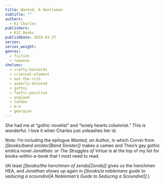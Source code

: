 ```yaml
---
title: Wanted, A Gentleman
subtitle: ""
authors:
  - KJ Charles
publishers:
  - KJC Books
publishDate: 2018-03-27
series: 
series_weight: 
genres:
  - fiction
  - romance
shelves:
  - crafty-bastards
  - criminal-element
  - eat-the-rich
  - queerly-beloved
  - gothic
  - fanfic-positive
  - england
  - london
  - m-m
  - georgian
---
```

She had me at “gothic novelist” and “lonely hearts columnist.” This is wonderful. I love it when Charles just unleashes her id.

Note: I’m including the epilogue *Wanted, an Author*, in which Corvin from *[[books/band sinister|Band Sinister]]* makes a cameo and Theo’s gay gothic erotica novel *Jonathan: or The Struggles of Virtue* is at the top of my list for books-within-a-book that I most need to read.

(At least *[[books/the henchmen of zenda|Zenda]]* gives us the henchmen HEA, and *Jonathan* shows up again in *[[books/a noblemans guide to seducing a scoundrel|A Nobleman’s Guide to Seducing a Scoundrel]]*.)